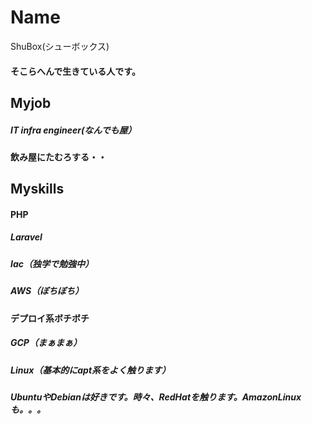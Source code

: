 # Name 

ShuBox(シューボックス)

#### そこらへんで生きている人です。
 
## Myjob

##### IT infra engineer(なんでも屋）
####  飲み屋にたむろする・・

## Myskills
#### PHP
##### Laravel
##### Iac（独学で勉強中）
##### AWS（ぼちぼち）
####  デプロイ系ボチボチ
##### GCP（まぁまぁ）
##### Linux（基本的にapt系をよく触ります）
##### UbuntuやDebianは好きです。時々、RedHatを触ります。AmazonLinuxも。。。


